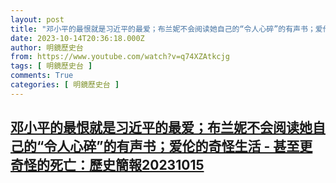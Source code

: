 ```yaml
---
layout: post
title: "邓小平的最恨就是习近平的最爱；布兰妮不会阅读她自己的“令人心碎”的有声书；爱伦的奇怪生活 - 甚至更奇怪的死亡：歷史簡報20231015"
date: 2023-10-14T20:36:18.000Z
author: 明鏡歷史台
from: https://www.youtube.com/watch?v=q74XZAtkcjg
tags: [ 明鏡歷史台 ]
comments: True
categories: [ 明鏡歷史台 ]
---
```

<!--1697315778000-->
[邓小平的最恨就是习近平的最爱；布兰妮不会阅读她自己的“令人心碎”的有声书；爱伦的奇怪生活 - 甚至更奇怪的死亡：歷史簡報20231015](https://www.youtube.com/watch?v=q74XZAtkcjg)
------

<div>

</div>
